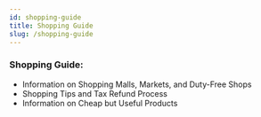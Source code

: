 ```yaml
---
id: shopping-guide
title: Shopping Guide
slug: /shopping-guide
---
```



### Shopping Guide:

- Information on Shopping Malls, Markets, and Duty-Free Shops
- Shopping Tips and Tax Refund Process
- Information on Cheap but Useful Products


